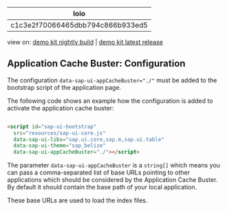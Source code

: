 <!-- loioc1c3e2f70066465dbb794c866b933ed5 -->

| loio |
| -----|
| c1c3e2f70066465dbb794c866b933ed5 |

<div id="loio">

view on: [demo kit nightly build](https://sdk.openui5.org/nightly/#/topic/c1c3e2f70066465dbb794c866b933ed5) | [demo kit latest release](https://sdk.openui5.org/topic/c1c3e2f70066465dbb794c866b933ed5)</div>

## Application Cache Buster: Configuration

The configuration `data-sap-ui-appCacheBuster="./"` must be added to the bootstrap script of the application page.

The following code shows an example how the configuration is added to activate the application cache buster:

```html

<script id="sap-ui-bootstrap"
  src="resources/sap-ui-core.js"
  data-sap-ui-libs="sap.ui.core,sap.m,sap.ui.table"
  data-sap-ui-theme="sap_belize"
  data-sap-ui-appCacheBuster="./"></script>
```

The parameter `data-sap-ui-appCacheBuster` is a `string[]` which means you can pass a comma-separated list of base URLs pointing to other applications which should be considered by the Application Cache Buster. By default it should contain the base path of your local application.

These base URLs are used to load the index files.

